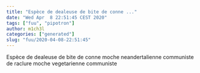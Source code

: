 ```yaml
---
title: "Espèce de dealeuse de bite de conne ..."
date: "Wed Apr  8 22:51:45 CEST 2020"
tags: ["fuu", "pipotron"]
author: m1ch3l
categories: ["generated"]
slug: "fuu/2020-04-08-22:51:45"
---
```


Espèce de dealeuse de bite de conne moche neandertalienne communiste de raclure moche vegetarienne communiste
